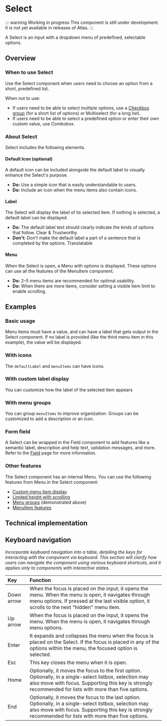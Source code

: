 # Select

::: warning Working in progress
This component is still under development. It is not yet available in releases of Atlas.
:::

A Select is an input with a dropdown menu of predefined, selectable options.

## Overview

### When to use Select

Use the Select component when users need to choose an option from a short, predefined list.

When not to use:

* If users need to be able to select multiple options, use a [Checkbox group](checkbox.md) (for a short list of options) or Multiselect (for a long list).  
* If users need to be able to select a predefined option or enter their own custom value, use Combobox.

### About Select

Select includes the following elements.

#### Default Icon (optional)  
A default icon can be included alongside the default label to visually enhance the Select's purpose.

* **Do:** Use a simple icon that is easily understandable to users.  
* **Do:** Include an icon when the menu items also contain icons.

#### Label  
The Select will display the label of its selected item. If nothing is selected, a default label can be displayed.

* **Do:** The default label text should clearly indicate the kinds of options that follow. Clear & Trustworthy  
* **Don't:** Don't make the default label a part of a sentence that is completed by the options. Translatable

#### Menu  
When the Select is open, a Menu with options is displayed. These options can use all the features of the MenuItem component.

* **Do:** 2–5 menu items are recommended for optimal usability.  
* **Do:** When there are more items, consider setting a visible item limit to enable scrolling.

## Examples

### Basic usage

Menu items must have a value, and can have a label that gets output in the Select component. If no label is provided (like the third menu item in this example), the value will be displayed.

### With icons

The `defaultLabel` and `menuItems` can have icons.

### With custom label display

You can customize how the label of the selected item appears

### With menu groups

You can group `menuItems` to improve organization. Groups can be customized to add a description or an icon.

### Form field

A Select can be wrapped in the Field component to add features like a semantic label, description and help text, validation messages, and more. Refer to the [Field](field.md) page for more information.

### Other features

The Select component has an internal Menu. You can use the following features from Menu in the Select component:

* [Custom menu item display](https://doc.wikimedia.org/codex/latest/components/demos/menu.html#menu-item-display)  
* [Limited height with scrolling](https://doc.wikimedia.org/codex/latest/components/demos/menu.html#with-scrolling-enabled)  
* [Menu groups](https://doc.wikimedia.org/codex/latest/components/demos/menu.html#menu-groups) (demonstrated above)  
* [MenuItem features](https://doc.wikimedia.org/codex/latest/components/demos/menu-item.html)

## Technical implementation

## Keyboard navigation

*Incorporate keyboard navigation into a table, detailing the keys for interacting with the component via keyboard. This section will clarify how users can navigate the component using various keyboard shortcuts, and it applies only to components with interactive states.*

| Key | Function |
| :---- | :---- |
| Down arrow | When the focus is placed on the input, it opens the menu. When the menu is open, it navigates through menu options. If pressed at the last visible option, it scrolls to the next "hidden" menu item. |
| Up arrow | When the focus is placed on the input, it opens the menu. When the menu is open, it navigates through menu options. |
| Enter | It expands and collapses the menu when the focus is placed on the Select. If the focus is placed in any of the options within the menu, the focused option is selected. |
| Esc | This key closes the menu when it is open. |
| Home | Optionally, it moves the focus to the first option. Optionally, in a single-select listbox, selection may also move with focus. Supporting this key is strongly recommended for lists with more than five options. |
| End | Optionally, it moves the focus to the last option. Optionally, in a single-select listbox, selection may also move with focus. Supporting this key is strongly recommended for lists with more than five options. |

